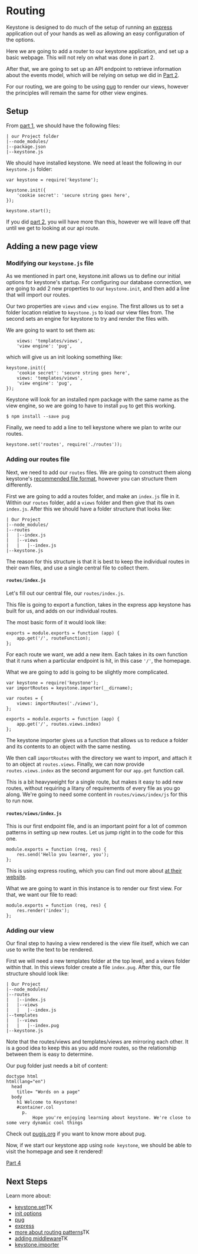 # Routing

Keystone is designed to do much of the setup of running an [express](expressjs.com) application out of your hands as well as allowing an easy configuration of the options.

Here we are going to add a router to our keystone application, and set up a basic webpage. This will not rely on what was done in part 2.

After that, we are going to set up an API endpoint to retrieve information about the events model, which will be relying on setup we did in [Part 2](../database-setup).

For our routing, we are going to be using [pug](pugjs.org) to render our views, however the principles will remain the same for other view engines.

## Setup

From [part 1](../installation), we should have the following files:

```
| our Project folder
|--node_modules/
|--package.json
|--keystone.js
```

We should have installed keystone. We need at least the following in our `keystone.js` folder:

```JS
var keystone = require('keystone');

keystone.init({
	'cookie secret': 'secure string goes here',
});

keystone.start();
```

If you did [part 2](../database-setup), you will have more than this, however we will leave off that until we get to looking at our api route.

## Adding a new page view

### Modifying our `keystone.js` file

As we mentioned in part one, keystone.init allows us to define our initial options for keystone's startup. For configuring our database connection, we are going to add 2 new properties to our `keystone.init`, and then add a line that will import our routes.

Our two properties are `views` and `view engine`. The first allows us to set a folder location relative to `keystone.js` to load our view files from. The second sets an engine for keystone to try and render the files with.

We are going to want to set them as:

```JS
	views: 'templates/views',
	'view engine': 'pug',
```

which will give us an init looking something like:

```JS
keystone.init({
	'cookie secret': 'secure string goes here',
	views: 'templates/views',
	'view engine': 'pug',
});
```

Keystone will look for an installed npm package with the same name as the view engine, so we are going to have to install `pug` to get this working.

```
$ npm install --save pug
```

Finally, we need to add a line to tell keystone where we plan to write our routes.

```JS
keystone.set('routes', require('./routes'));
```

### Adding our routes file

Next, we need to add our `routes` files. We are going to construct them along keystone's [recommended file format](), however you can structure them differently.

First we are going to add a routes folder, and make an `index.js` file in it. Within our `routes` folder, add a `views` folder and then give that its own `index.js`. After this we should have a folder structure that looks like:

```
| Our Project
|--node_modules/
|--routes
|	|--index.js
|	|--views
|	|	|--index.js
|--keystone.js
```

The reason for this structure is that it is best to keep the individual routes in their own files, and use a single central file to collect them.

#### `routes/index.js`

Let's fill out our central file, our `routes/index.js`.

This file is going to export a function, takes in the express app keystone has built for us, and adds on our individual routes.

The most basic form of it would look like:

```JS
exports = module.exports = function (app) {
	app.get('/', routeFunction);
};
```

For each route we want, we add a new item. Each takes in its own function that it runs when a particular endpoint is hit, in this case `'/'`, the homepage.

What we are going to add is going to be slightly more complicated.

```JS
var keystone = require('keystone');
var importRoutes = keystone.importer(__dirname);

var routes = {
	views: importRoutes('./views'),
};

exports = module.exports = function (app) {
	app.get('/', routes.views.index)
};
```

The keystone importer gives us a function that allows us to reduce a folder and its contents to an object with the same nesting.

We then call `importRoutes` with the directory we want to import, and attach it to an object at `routes.views`. Finally, we can now provide `routes.views.index` as the second argument for our `app.get` function call.

This is a bit heavyweight for a single route, but makes it easy to add new routes, without requiring a litany of requirements of every file as you go along. We're going to need some content in `routes/views/index/js` for this to run now.

#### `routes/views/index.js`

This is our first endpoint file, and is an important point for a lot of common patterns in setting up new routes. Let us jump right in to the code for this one.

```JS
module.exports = function (req, res) {
    res.send('Hello you learner, you');
};
```

This is using express routing, which you can find out more about [at their website](http://expressjs.com/en/starter/basic-routing.html).

What we are going to want in this instance is to render our first view. For that, we want our file to read:

```JS
module.exports = function (req, res) {
    res.render('index');
};
```

### Adding our view

Our final step to having a view rendered is the view file itself, which we can use to write the text to be rendered.

First we will need a new templates folder at the top level, and a views folder within that. In this views folder create a file `index.pug`. After this, our file structure should look like:

```
| Our Project
|--node_modules/
|--routes
|	|--index.js
|	|--views
|	|	|--index.js
|--templates
|	|--views
|	|	|--index.pug
|--keystone.js
```

Note that the routes/views and templates/views are mirroring each other. It is a good idea to keep this as you add more routes, so the relationship between them is easy to determine.

Our pug folder just needs a bit of content:

```
doctype html
html(lang="en")
  head
    title= "Words on a page"
  body
    h1 Welcome to Keystone!
    #container.col
      p.
          Hope you're enjoying learning about keystone. We're close to some very dynamic cool things
```

Check out [pugjs.org](pugjs.org) if you want to know more about pug.

Now, if we start our keystone app using `node keystone`, we should be able to visit the homepage and see it rendered!

[Part 4](../post-route)

## Next Steps

Learn more about:

- [keystone.set]()TK
- [init options](/configuration)
- [pug](pugjs.org)
- [express](expressjs.com)
- [more about routing patterns]()TK
- [adding middleware]()TK
- [keystone.importer]()
